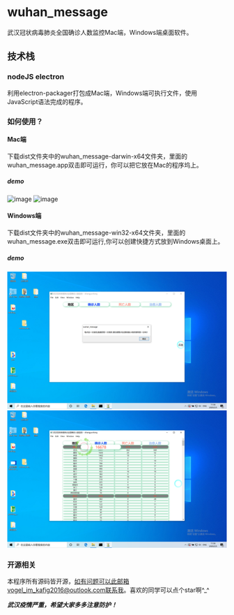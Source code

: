 # wuhan_message
武汉冠状病毒肺炎全国确诊人数监控Mac端，Windows端桌面软件。
## 技术栈
### nodeJS electron
利用electron-packager打包成Mac端，Windows端可执行文件，使用JavaScript语法完成的程序。
### 如何使用？
#### Mac端
下载dist文件夹中的wuhan_message-darwin-x64文件夹，里面的wuhan_message.app双击即可运行，你可以把它放在Mac的程序坞上。
##### demo
![image](https://github.com/isCagedBird/wuhan_message/blob/master/img/mac1.png)
![image](https://github.com/isCagedBird/wuhan_message/blob/master/img/mac2.png)
#### Windows端
下载dist文件夹中的wuhan_message-win32-x64文件夹，里面的wuhan_message.exe双击即可运行,你可以创建快捷方式放到Windows桌面上。
##### demo
![image](https://github.com/isCagedBird/wuhan_message/blob/master/img/win1.png)
![image](https://github.com/isCagedBird/wuhan_message/blob/master/img/win2.png)
### 开源相关
本程序所有源码皆开源，如有问题可以此邮箱vogel_im_kafig2016@outlook.com联系我。喜欢的同学可以点个star啊^_^

***武汉疫情严重，希望大家多多注意防护！***

